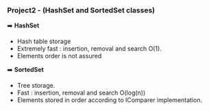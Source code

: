 ### Project2 - (HashSet and SortedSet classes)

:arrow_right: __HashSet__

* Hash table storage
* Extremely fast : insertion, removal and search O(1).
* Elements order is not assured

:arrow_right: __SortedSet__

* Tree storage.
* Fast : insertion, removal and search O(log(n))
* Elements stored in order according to IComparer<T> implementation.